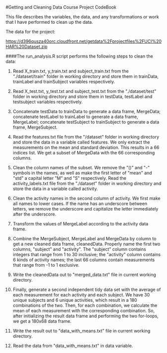 #Getting and Cleaning Data Course Project CodeBook

This file describes the variables, the data, and any transformations or work that I have performed to clean up the data.

The data for the project:

https://d396qusza40orc.cloudfront.net/getdata%2Fprojectfiles%2FUCI%20HAR%20Dataset.zip

####The run_analysis.R script performs the following steps to clean the data:

1. Read X_train.txt, y_train.txt and subject_train.txt from the "./dataset/train" folder in working directory and store them in trainData, trainLabel and trainSubject variables respectively.

2. Read X_test.txt, y_test.txt and subject_test.txt from the "./dataset/test" folder in working directory and store them in testData, testLabel and testsubject variables respectively.

3. Concatenate testData to trainData to generate a data frame, MergeData; concatenate testLabel to trainLabel to generate a data frame, MergeLabel; concatenate testSubject to trainSubject to generate a data frame, MergeSubject.

4. Read the features.txt file from the "/dataset" folder in working directory and store the data in a variable called features. We only extract the measurements on the mean and standard deviation. This results in a 66 indices list. We get a subset of MergeData with the 66 corresponding columns.

5. Clean the column names of the subset. We remove the "()" and "-" symbols in the names, as well as make the first letter of "mean" and "std" a capital letter "M" and "S" respectively.
Read the activity_labels.txt file from the "./dataset" folder in working directory and store the data in a variable called activity.

6. Clean the activity names in the second column of activity. We first make all names to lower cases. If the name has an underscore between letters, we remove the underscore and capitalize the letter immediately after the underscore.

7. Transform the values of MergeLabel according to the activity data frame.

8. Combine the MergeSubject, MergeLabel and MergeData by column to get a new cleaned data frame, cleanedData. Properly name the first two columns, "subject" and "activity". The "subject" column contains integers that range from 1 to 30 inclusive; the "activity" column contains 6 kinds of activity names; the last 66 columns contain measurements that range from -1 to 1 exclusive.

9. Write the cleanedData out to "merged_data.txt" file in current working directory.

10. Finally, generate a second independent tidy data set with the average of each measurement for each activity and each subject. We have 30 unique subjects and 6 unique activities, which result in a 180 combinations of the two. Then, for each combination, we calculate the mean of each measurement with the corresponding combination. So, after initializing the result data frame and performing the two for-loops, we get a 180x68 data frame.

11. Write the result out to "data_with_means.txt" file in current working directory.

12. Read the data from "data_with_means.txt" in data variable.